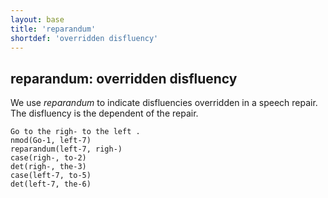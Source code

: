 ```yaml
---
layout: base
title: 'reparandum'
shortdef: 'overridden disfluency'
---
```


## reparandum: overridden disfluency

We use *reparandum* to indicate disfluencies overridden in a speech
repair. The disfluency is the dependent of the repair.

~~~ sdparse
Go to the righ- to the left .
nmod(Go-1, left-7)
reparandum(left-7, righ-)
case(righ-, to-2)
det(righ-, the-3)
case(left-7, to-5)
det(left-7, the-6)
~~~

